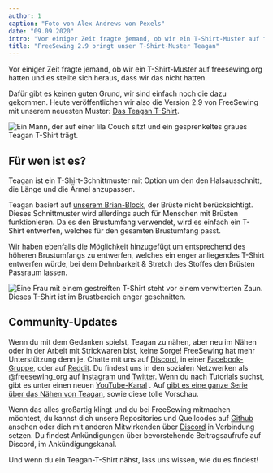 ```yaml
---
author: 1
caption: "Foto von Alex Andrews von Pexels"
date: "09.09.2020"
intro: "Vor einiger Zeit fragte jemand, ob wir ein T-Shirt-Muster auf freesewing.org hatten und es stellte sich heraus, dass wir das nicht hatten."
title: "FreeSewing 2.9 bringt unser T-Shirt-Muster Teagan"
---
```


Vor einiger Zeit fragte jemand, ob wir ein T-Shirt-Muster auf freesewing.org hatten und es stellte sich heraus, dass wir das nicht hatten.

Dafür gibt es keinen guten Grund, wir sind einfach noch die dazu gekommen. Heute veröffentlichen wir also die Version 2.9 von FreeSewing mit unserem neuesten Muster: [Das Teagan T-Shirt](/designs/teagan/).

![Ein Mann, der auf einer lila Couch sitzt und ein gesprenkeltes graues Teagan T-Shirt trägt.](https://posts.freesewing.org/uploads/teagan1_2904162431.jpg)

## Für wen ist es?

Teagan ist ein T-Shirt-Schnittmuster mit Option um den den Halsausschnitt, die Länge und die Ärmel anzupassen.

Teagan basiert auf [unserem Brian-Block](/designs/brian/), der Brüste nicht berücksichtigt. Dieses Schnittmuster wird allerdings auch für Menschen mit Brüsten funktionieren. Da es den Brustumfang verwendet, wird es einfach ein T-Shirt entwerfen, welches für den gesamten Brustumfang passt.

Wir haben ebenfalls die Möglichkeit hinzugefügt um entsprechend des höheren Brustumfangs zu entwerfen, welches ein enger anliegendes T-Shirt entwerfen würde, bei dem Dehnbarkeit & Stretch des Stoffes den Brüsten Passraum lassen.

![Eine Frau mit einem gestreiften T-Shirt steht vor einem verwitterten Zaun. Dieses T-Shirt ist im Brustbereich enger geschnitten.](https://posts.freesewing.org/uploads/teagan3_8ff8115d75.jpg)

## Community-Updates

Wenn du mit dem Gedanken spielst, Teagan zu nähen, aber neu im Nähen oder in der Arbeit mit Strickwaren bist, keine Sorge! FreeSewing hat mehr Unterstützung denn je. Chatte mit uns auf [Discord](https://discord.freesewing.org/), in einer [Facebook-Gruppe](https://www.facebook.com/groups/627769821272714), oder auf [Reddit](https://www.reddit.com/r/freesewing/). Du findest uns in den sozialen Netzwerken als @freesewing_org auf [Instagram](https://www.instagram.com/freesewing_org/) und [Twitter](https://twitter.com/freesewing_org). Wenn du nach Tutorials suchst, gibt es unter einen neuen [YouTube-Kanal](https://www.youtube.com/channel/UCLAyxEL72gHvuKBpa-GmCvQ) . Auf [gibt es eine ganze Serie über das Nähen von Teagan](https://www.youtube.com/playlist?list=PLY9EmRuXR20Y7FonIHD6mX9yIpFh_emX1), sowie diese tolle Vorschau.

<YouTube id='3UGJSNxNe8I' />

Wenn das alles großartig klingt und du bei FreeSewing mitmachen möchtest, du kannst dich unsere Repositories und Quellcodes auf [Github](https://github.com/freesewing/) ansehen oder dich mit anderen Mitwirkenden über [Discord](https://discord.freesewing.org/) in Verbindung setzen. Du findest Ankündigungen über bevorstehende Beitragsaufrufe auf Discord, im Ankündigungskanal.

Und wenn du ein Teagan-T-Shirt nähst, lass uns wissen, wie du es findest!

